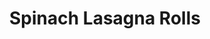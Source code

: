 ---
title: Spinach Lasagna Rolls
favorite: true
source: Skinnytaste
source_url: http://www.skinnytaste.com/2010/02/spinach-lasagna-rolls.html
yield: 
active_time: 
total_time: 
tags: 
  - italian
  - veg
image: /uploads/lasagnaRolls.jpg
ingredients: |-
  * 9 lasagna noodles, cooked 
  * 10 oz frozen chopped spinach, thawed and completely drained 
  * 15 oz fat free ricotta cheese (I like Polly-o) 
  * 1/2 cup grated Parmesan cheese 
  * 1 egg 
  * salt and fresh pepper 
  * 32 oz tomato sauce 
  * 9 tbsp (about 3 oz) part skim mozzarella cheese, shredded 
instructions: |-
  * Preheat oven to 350°. Combine spinach, ricotta, Parmesan, egg, salt and pepper in a medium bowl. Ladle about 1 cup sauce on the bottom of a 9 x 12 baking dish. 
  * Place a piece of wax paper on the counter and lay out lasagna noodles. Make sure noodles are dry. Take 1/3 cup of ricotta mixture and spread evenly over noodle. Roll carefully and place seam side down onto the baking dish. Repeat with remaining noodles. 
  * Ladle sauce over the noodles in the baking dish and top each one with 1 tbsp mozzarella cheese. Put foil over baking dish and bake for 40 minutes, or until cheese melts. Makes 9 rolls. 
  * To serve, ladle a little sauce on the plate and top with lasagna roll. 
notes: Added 1 whole bag Morningstar crumbles and whole wheat lasagna noodles, made 12 rolls and it was perfect. Can use 24oz sauce instead of 32oz.
---